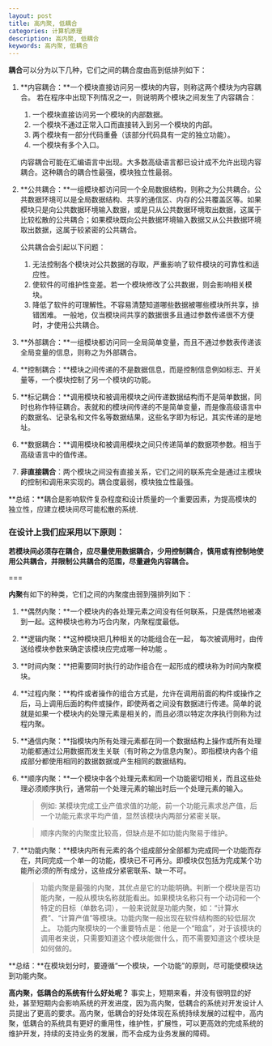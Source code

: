 ```yaml
---
layout: post
title: 高内聚, 低耦合
categories: 计算机原理
description: 高内聚, 低耦合
keywords: 高内聚, 低耦合
---
```


**耦合**可以分为以下几种，它们之间的耦合度由高到低排列如下：

1. **内容耦合：**一个模块直接访问另一模块的内容，则称这两个模块为内容耦合。
若在程序中出现下列情况之一，则说明两个模块之间发生了内容耦合：

    1. 一个模块直接访问另一个模块的内部数据。
    2. 一个模块不通过正常入口而直接转入到另一个模块的内部。
    3. 两个模块有一部分代码重叠（该部分代码具有一定的独立功能）。
    4. 一个模块有多个入口。

    内容耦合可能在汇编语言中出现。大多数高级语言都已设计成不允许出现内容耦合。这种耦合的耦合性最强，模块独立性最弱。

2. **公共耦合：**一组模块都访问同一个全局数据结构，则称之为公共耦合。公共数据环境可以是全局数据结构、共享的通信区、内存的公共覆盖区等。如果模块只是向公共数据环境输入数据，或是只从公共数据环境取出数据，这属于比较松散的公共耦合；如果模块既向公共数据环境输入数据又从公共数据环境取出数据，这属于较紧密的公共耦合。

    公共耦合会引起以下问题：
    1. 无法控制各个模块对公共数据的存取，严重影响了软件模块的可靠性和适应性。
    2. 使软件的可维护性变差。若一个模块修改了公共数据，则会影响相关模块。
    3. 降低了软件的可理解性。不容易清楚知道哪些数据被哪些模块所共享，排错困难。
    一般地，仅当模块间共享的数据很多且通过参数传递很不方便时，才使用公共耦合。

3. **外部耦合：**一组模块都访问同一全局简单变量，而且不通过参数表传递该全局变量的信息，则称之为外部耦合。
4. **控制耦合：**模块之间传递的不是数据信息，而是控制信息例如标志、开关量等，一个模块控制了另一个模块的功能。
5. **标记耦合：**调用模块和被调用模块之间传递数据结构而不是简单数据，同时也称作特征耦合。表就和的模块间传递的不是简单变量，而是像高级语言中的数据名、记录名和文件名等数据结果，这些名字即为标记，其实传递的是地址。
6. **数据耦合：**调用模块和被调用模块之间只传递简单的数据项参数。相当于高级语言中的值传递。
7. **非直接耦合**：两个模块之间没有直接关系，它们之间的联系完全是通过主模块的控制和调用来实现的。耦合度最弱，模块独立性最强。

**总结：**耦合是影响软件复杂程度和设计质量的一个重要因素，为提高模块的独立性，应建立模块间尽可能松散的系统. 

### 在设计上我们应采用以下原则：
**若模块间必须存在耦合，应尽量使用数据耦合，少用控制耦合，慎用或有控制地使用公共耦合，并限制公共耦合的范围，尽量避免内容耦合。**

===

**内聚**有如下的种类，它们之间的内聚度由弱到强排列如下：

1. **偶然内聚：**一个模块内的各处理元素之间没有任何联系，只是偶然地被凑到一起。这种模块也称为巧合内聚，内聚程度最低。

2. **逻辑内聚：**这种模块把几种相关的功能组合在一起， 每次被调用时，由传送给模块参数来确定该模块应完成哪一种功能 。
3. **时间内聚：**把需要同时执行的动作组合在一起形成的模块称为时间内聚模块。 
4. **过程内聚：**构件或者操作的组合方式是，允许在调用前面的构件或操作之后，马上调用后面的构件或操作，即使两者之间没有数据进行传递。简单的说就是如果一个模块内的处理元素是相关的，而且必须以特定次序执行则称为过程内聚。
5. **通信内聚：**指模块内所有处理元素都在同一个数据结构上操作或所有处理功能都通过公用数据而发生关联（有时称之为信息内聚）。即指模块内各个组成部分都使用相同的数据数据或产生相同的数据结构。
6. **顺序内聚：**一个模块中各个处理元素和同一个功能密切相关，而且这些处理必须顺序执行，通常前一个处理元素的输出时后一个处理元素的输入。

    >例如: 某模块完成工业产值求值的功能，前一个功能元素求总产值，后一个功能元素求平均产值，显然该模块内两部分紧密关联。
    
    >顺序内聚的内聚度比较高，但缺点是不如功能内聚易于维护。
    
7. **功能内聚：**模块内所有元素的各个组成部分全部都为完成同一个功能而存在，共同完成一个单一的功能，模块已不可再分。即模块仅包括为完成某个功能所必须的所有成分，这些成分紧密联系、缺一不可。

   > 功能内聚是最强的内聚，其优点是它的功能明确。判断一个模块是否功能内聚，一般从模块名称就能看出。如果模块名称只有一个动词和一个特定的目标（单数名词），一般来说就是功能内聚，如：“计算水费”、“计算产值”等模块。功能内聚一般出现在软件结构图的较低层次上。
功能内聚模块的一个重要特点是：他是一个“暗盒”，对于该模块的调用者来说，只需要知道这个模块能做什么，而不需要知道这个模块是如何做的。

**总结：**在模块划分时，要遵循“一个模块，一个功能”的原则，尽可能使模块达到功能内聚。

**高内聚，低耦合的系统有什么好处呢？**
事实上，短期来看，并没有很明显的好处，甚至短期内会影响系统的开发进度，因为高内聚，低耦合的系统对开发设计人员提出了更高的要求。高内聚，低耦合的好处体现在系统持续发展的过程中，高内聚，低耦合的系统具有更好的重用性，维护性，扩展性，可以更高效的完成系统的维护开发，持续的支持业务的发展，而不会成为业务发展的障碍。







